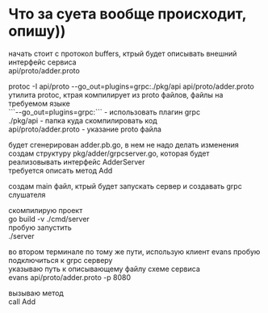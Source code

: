 <h1>Что за суета вообще происходит, опишу))</h1>

<p>начать стоит с протокол buffers, ктрый будет описывать внешний интерфейс сервиса</br>
api/proto/adder.proto</p>

<p>protoc -I api/proto --go_out=plugins=grpc:./pkg/api api/proto/adder.proto</br>
утилита protoc, ктрая компилирует из proto файлов, файлы на требуемом языке</br>
```--go_out=plugins=grpc:``` - использовать плагин grpc</br>
./pkg/api - папка куда скомпилировать код</br>
api/proto/adder.proto - указание proto файла</p>

<p>будет сгенерирован adder.pb.go, в нем не надо делать изменения</br>
создам структуру pkg/adder/grpcserver.go, которая будет реализовывать интерфейс AdderServer</br>
требуется описать метод Add</p>

<p>создам main файл, ктрый будет запускать сервер и создавать grpc слушателя</p>

<p>скомпилирую проект</br>
go build -v ./cmd/server</br>
пробую запустить</br>
./server</p>

<p>во втором терминале по тому же пути, использую клиент evans пробую подключиться к grpc серверу</br>
указываю путь к описывающему файлу схеме сервиса</br>
evans api/proto/adder.proto -p 8080</p>

<p>вызываю метод</br>
call Add</p>

<p></p>
